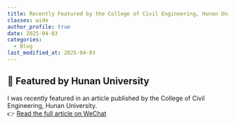 ```yaml
---
title: Recently Featured by the College of Civil Engineering, Hunan University
classes: wide
author_profile: true
date: 2025-04-03
categories: 
  - Blog
last_modified_at: 2025-04-03
---
```



## 📢 Featured by Hunan University

I was recently featured in an article published by the College of Civil Engineering, Hunan University.  
👉 [Read the full article on WeChat](https://mp.weixin.qq.com/s/sMtM10wl2myPuwapOAP3xg)


